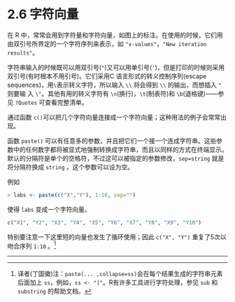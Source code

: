 # 2.6 字符向量

在 R 中，常常会用到字符量和字符向量，如图上的标注。在使用的时候，它们用由双引号所界定的一个字符序列来表示，如 `"x-values"`，`"New iteration results"`。

字符串输入的时候既可以用双引号(`"`)又可以用单引号(`'`)，但是打印的时候则采用双引号(有时根本不用引号)。它们采用C 语言形式的转义控制序列(escape sequences)，用`\`表示转义字符，所以输入 `\\` 将会得到 `\\` 的输出，而想插入 `"` 则要输 入 `\"`。其他有用的转义字符有 `\n`(换行)，`\t`(制表符)和 `\b`(退格键)——参见 `?Quotes` 可查看完整清单。

通过函数 `c()`可以把几个字符向量连接成一个字符向量；这种用法的例子会常常出现。

函数 `paste()` 可以有任意多的参数，并且把它们一个接一个连成字符串。这些参数中的任何数字都将被显式地强制转换成字符串，而且以同样的方式在终端显示。默认的分隔符是单个的空格符，不过这可以被指定的参数修改，`sep=string` 就是将分隔符换成 `string` ，这个参数可以设为空。

例如

```R
> labs <- paste(c("X","Y"), 1:10, sep="")
```

使得 `labs` 变成一个字符向量。

```R
c("X1", "Y2", "X3", "Y4", "X5", "Y6", "X7", "Y8", "X9", "Y10")
```

特别要注意一下这里短的向量也发生了循环使用；因此 `c("X", "Y")` 重复了5次以吻合序列 `1:10` 。[^1]

------

[^1]: 译者(丁国徽)注：`paste(... ,collapse=ss)`会在每个结果生成的字符串元素后面加上 `ss`，例如，`ss <- "|"`。R有许多工具进行字符处理，参见 `sub` 和 `substring` 的帮助文档。
